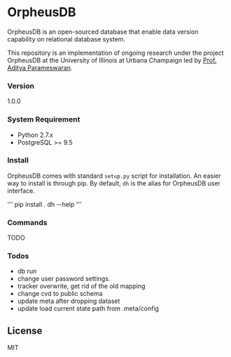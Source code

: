 # OrpheusDB

OrpheusDB is an open-sourced database that enable data version capability on relational database system.

This repository is an implementation of ongoing research under the project OrpheusDB at the University of Illinois at Urbana Champaign led by [Prof. Aditya Parameswaran][prof].

### Version
1.0.0

### System Requirement
* Python 2.7.x
* PostgreSQL >= 9.5

### Install
OrpheusDB comes with standard `setup.py` script for installation. An easier way to install is through pip. By default, `dh` is the alias for OrpheusDB user interface.

'''
pip install .
dh --help
'''

### Commands
TODO

### Todos
 - db run
 - change user password settings. 
 - tracker overwrite, get rid of the old mapping
 - change cvd to public schema
 - update meta after dropping dataset
 - update load current state path from .meta/config
 
License
----

MIT

[//]: # (These are reference links used in the body of this note and get stripped out when the markdown processor does its job. There is no need to format nicely because it shouldn't be seen. Thanks SO - http://stackoverflow.com/questions/4823468/store-comments-in-markdown-syntax)

   [prof]: http://web.engr.illinois.edu/~adityagp/#
